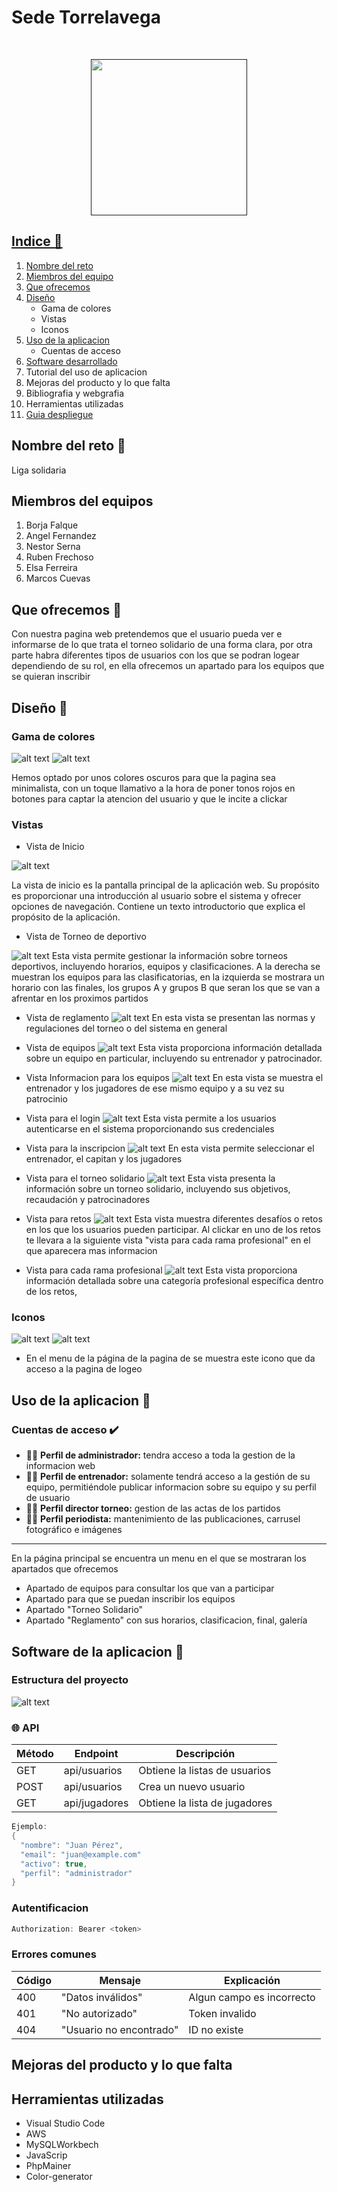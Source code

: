 
# Sede Torrelavega 

<br>
<p align="center" >
  <a href="">
    <img src="img/logo_sede_torrelavega.png" width="250"
  </a>
</p>

## Indice 📌
1. [Nombre del reto](#reto) 
2. [Miembros del equipo](#miembros) 
3. [Que ofrecemos](#ofrecer) 
4. [Diseño](#diseño) 
    - Gama de colores 
    - Vistas
    - Iconos
5. [Uso de la aplicacion](#aplicacion) 
    - Cuentas de acceso
6. [Software desarrollado](#software) 
7. Tutorial del uso de aplicacion 
9. Mejoras del producto y lo que falta 
10. Bibliografia y webgrafia 
11. Herramientas utilizadas
12. [Guia despliegue](https://github.com/fuetelpoxo/RetoEquipo4/blob/main/MD%20Despliegues/Despliegue.md) 

## Nombre del reto <a name="reto"></a> 📌
Liga solidaria 

##  Miembros del equipos 
1. Borja Falque 
2. Angel Fernandez
3. Nestor Serna 
4. Ruben Frechoso 
5. Elsa Ferreira 
6. Marcos Cuevas 

## Que ofrecemos 📌 <a name="ofrecer"></a>
Con nuestra pagina web pretendemos que el usuario pueda ver e informarse de lo que trata el torneo solidario de una forma clara, por otra parte 
habra diferentes tipos de usuarios con los que se podran logear dependiendo de su rol, en ella ofrecemos un apartado para 
los equipos que se quieran inscribir 

## Diseño 🎨 <a name="diseño"></a>

### Gama de colores 

![alt text](img/image.png) 
![alt text](img/image-1.png)

Hemos optado por unos colores oscuros para que la pagina sea minimalista, con un toque llamativo a la hora de poner tonos rojos en botones para captar la atencion del usuario y que le incite a clickar 

### Vistas 

- Vista de Inicio
  
![alt text](img/image-2.png)

La vista de inicio es la pantalla principal de la aplicación web. Su propósito es proporcionar una introducción al usuario sobre el sistema y ofrecer opciones de navegación.
Contiene un texto introductorio que explica el propósito de la aplicación.

- Vista de Torneo de deportivo
  
![alt text](img/image-3.png)
Esta vista permite gestionar la información sobre torneos deportivos, incluyendo horarios, equipos y clasificaciones.
A la derecha se muestran los equipos para las clasificatorias, en la izquierda se mostrara un horario con las finales, los grupos A y grupos B que seran los que se van a afrentar en los proximos partidos  

- Vista de reglamento 
![alt text](img/image-4.png)
En esta vista se presentan las normas y regulaciones del torneo o del sistema en general

- Vista de equipos
![alt text](img/image-5.png)
Esta vista proporciona información detallada sobre un equipo en particular, incluyendo su entrenador y patrocinador.

- Vista Informacion para los equipos
![alt text](img/image-6.png)
En esta vista se muestra el entrenador y los jugadores de ese mismo equipo y a su vez su patrocinio  

- Vista para el login 
![alt text](img/image-7.png)
Esta vista permite a los usuarios autenticarse en el sistema proporcionando sus credenciales 

- Vista para la inscripcion 
![alt text](img/image-8.png)
En esta vista permite seleccionar el entrenador, el capitan y los jugadores 

- Vista para el torneo solidario 
![alt text](img/image-9.png)
Esta vista presenta la información sobre un torneo solidario, incluyendo sus objetivos, recaudación y patrocinadores

- Vista para retos 
![alt text](img/image-10.png)
Esta vista muestra diferentes desafíos o retos en los que los usuarios pueden participar. Al clickar en uno de los retos te llevara a la siguiente vista "vista para cada rama profesional" en el que aparecera mas informacion 

- Vista para cada rama profesional 
![alt text](img/image-11.png)
Esta vista proporciona información detallada sobre una categoría profesional específica dentro de los retos, 


### Iconos 
![alt text](img/iconoUser.png)  ![alt text](img/icons8-settings.png) 
- En el menu de la página de la pagina de se muestra este icono que da acceso a la pagina de logeo 


## Uso de la aplicacion 📌

### Cuentas de acceso ✔️
- 👨‍🏫 **Perfil de administrador:** tendra acceso a toda la gestion de la informacion web 
- 👨‍🏫 **Perfil de entrenador:** solamente tendrá acceso a la gestión de su equipo, permitiéndole publicar informacion sobre su equipo y su perfil de usuario 
- 👨‍🏫 **Perfil director torneo:** gestion de las actas de los partidos 
- 👨‍🏫 **Perfil periodista:** mantenimiento de las publicaciones, carrusel fotográfico e imágenes
***
En la página principal se encuentra un menu en el que se mostraran los apartados que ofrecemos 
  - Apartado de equipos para consultar los que van a participar 
  - Apartado para que se puedan inscribir los equipos
  - Apartado "Torneo Solidario"
  - Apartado "Reglamento" con sus horarios, clasificacion, final, galería 
  
## Software de la aplicacion 📌 <a name="software"></a>

### Estructura del proyecto 
![alt text](img/estructura.png)

### 🌐 API


| Método | Endpoint |  Descripción |
|-----------|-----------|-----------|
| GET   | api/usuarios   | Obtiene la listas de usuarios   |
| POST    | api/usuarios    | Crea un nuevo usuario    |
| GET    | api/jugadores    | Obtiene la lista de  jugadores    |


``` java
Ejemplo: 
{
  "nombre": "Juan Pérez",
  "email": "juan@example.com"
  "activo": true,
  "perfil": "administrador"
}
```
### Autentificacion 
``` java
Authorization: Bearer <token>
```
### Errores comunes 
| Código | Mensaje |  Explicación |
|-----------|-----------|-----------|
| 400   | "Datos inválidos"   | Algun campo es incorrecto   |
| 401    | "No autorizado"    | Token invalido    |
| 404    | "Usuario no encontrado"   | ID no existe    |


## Mejoras del producto y lo que falta 


## Herramientas utilizadas  
- Visual Studio Code 
- AWS 
- MySQLWorkbech 
- JavaScrip
- PhpMainer 
- Color-generator 
  
